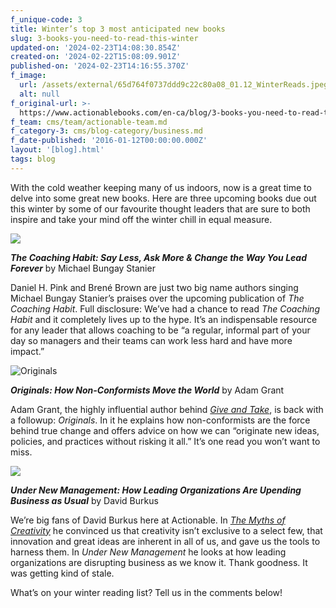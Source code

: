 ```yaml
---
f_unique-code: 3
title: Winter’s top 3 most anticipated new books
slug: 3-books-you-need-to-read-this-winter
updated-on: '2024-02-23T14:08:30.854Z'
created-on: '2024-02-22T15:08:09.901Z'
published-on: '2024-02-23T14:16:55.370Z'
f_image:
  url: /assets/external/65d764f0737ddd9c22c80a08_01.12_WinterReads.jpeg
  alt: null
f_original-url: >-
  https://www.actionablebooks.com/en-ca/blog/3-books-you-need-to-read-this-winter/
f_team: cms/team/actionable-team.md
f_category-3: cms/blog-category/business.md
f_date-published: '2016-01-12T00:00:00.000Z'
layout: '[blog].html'
tags: blog
---
```


With the cold weather keeping many of us indoors, now is a great time to delve into some great new books. Here are three upcoming books due out this winter by some of our favourite thought leaders that are sure to both inspire and take your mind off the winter chill in equal measure.

![](/assets/external/65d35b78064be48d1883fb62_coaching-habit.jpeg)

**_The Coaching Habit: Say Less, Ask More & Change the Way You Lead Forever_** by Michael Bungay Stanier

Daniel H. Pink and Brené Brown are just two big name authors singing Michael Bungay Stanier’s praises over the upcoming publication of _The Coaching Habit_. Full disclosure: We’ve had a chance to read _The Coaching Habit_ and it completely lives up to the hype. It’s an indispensable resource for any leader that allows coaching to be “a regular, informal part of your day so managers and their teams can work less hard and have more impact.”

![Originals](/assets/external/65d35b78064be48d1883fb5c_originals.jpeg)

**_Originals: How Non-Conformists Move the World_** by Adam Grant

Adam Grant, the highly influential author behind [_Give and Take_](https://www.actionablebooks.com/en-ca/summaries/give-and-take/), is back with a followup: _Originals_. In it he explains how non-conformists are the force behind true change and offers advice on how we can “originate new ideas, policies, and practices without risking it all.” It’s one read you won’t want to miss.

![](/assets/external/65d35b78064be48d1883fb65_under-new-management.jpeg)

**_Under New Management: How Leading Organizations Are Upending Business as Usual_** by David Burkus

We’re big fans of David Burkus here at Actionable. In [_The Myths of Creativity_](https://www.actionablebooks.com/en-ca/summaries/the-myths-of-creativity/) he convinced us that creativity isn’t exclusive to a select few, that innovation and great ideas are inherent in all of us, and gave us the tools to harness them. In _Under New Management_ he looks at how leading organizations are disrupting business as we know it. Thank goodness. It was getting kind of stale.

What’s on your winter reading list? Tell us in the comments below!
